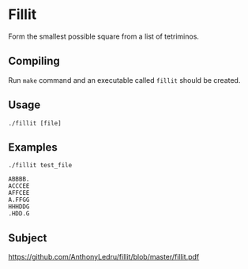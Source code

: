 # Fillit
Form the smallest possible square from a list of tetriminos.

## Compiling
Run `make` command and an executable called `fillit` should be created.

## Usage
`./fillit [file]`

## Examples

```
./fillit test_file

ABBBB.
ACCCEE
AFFCEE
A.FFGG
HHHDDG
.HDD.G
```
## Subject

https://github.com/AnthonyLedru/fillit/blob/master/fillit.pdf
